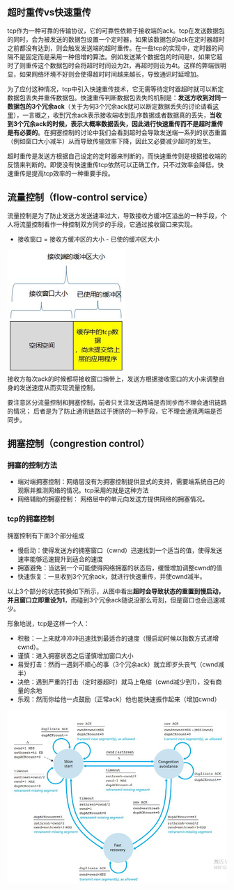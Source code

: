 ## 超时重传vs快速重传
tcp作为一种可靠的传输协议，它的可靠性依赖于接收端的ack。tcp在发送数据包的同时，会为被发送的数据包设置一个定时器，如果该数据包的ack在定时器超时之前都没有达到，则会触发发送端的超时重传。在一些tcp的实现中，定时器的间隔不是固定而是采用一种倍增的算法。例如发送某个数据包的时间是t，如果它超时了则重传这个数据包时会将超时时间设为2t，再超时则设为4t。这样的弊端很明显，如果网络环境不好则会使得超时时间越来越长，导致通讯时延增加。

为了应付这种情况，tcp中引入快速重传技术，它无需等待定时器超时就可以断定数据包丢失并重传数据包。快速重传判断数据包丢失的机制是：**发送方收到对同一数据包的3个冗余ack**（关于为何3个冗余ack就可以断定数据丢失的讨论请看[这里](https://www.zhihu.com/question/21789252/answer/110640581)），一言概之，收到冗余ack表示接收端收到乱序数据或者数据真的丢失，**当收到3个冗余ack的时候，表示大概率数据丢失，因此进行快速重传而不是超时重传是有必要的**。在拥塞控制的讨论中我们会看到超时会导致发送端一系列的状态重置（例如窗口大小减半）从而导致传输效率下降，因此又必要减少超时的发生。

超时重传是发送方根据自己设定的定时器来判断的，而快速重传则是根据接收端的反馈来判断的。即使没有快速重传tcp依然可以正确工作，只不过效率会降低，快速重传是提高tcp效率的一种重要手段。

## 流量控制（flow-control service）
流量控制是为了防止发送方发送速率过大，导致接收方缓冲区溢出的一种手段，个人将流量控制看作一种控制双方同步的手段，它通过接收窗口来实现。
* 接收窗口 = 接收方缓冲区的大小 - 已使的缓冲区大小   

![flow-control](/imgs/flow-control.jpg)  
接收方每次ack的时候都将接收窗口捎带上，发送方根据接收窗口的大小来调整自身的发送速度从而实现流量控制。

要注意区分流量控制和拥塞控制，前者只关注发送两端是否同步而不理会通讯链路的情况； 后者是为了防止通讯链路过于拥挤的一种手段，它不理会通讯两端是否同步。


## 拥塞控制（congrestion control）
### 拥塞的控制方法
* 端对端拥塞控制：网络层没有为拥塞控制提供显式的支持，需要端系统自己的观察并推测网络的情况。tcp采用的就是这种方法
* 网络辅助的拥塞控制：  网络层中的单元向发送方提供网络的拥塞情况。
### tcp的拥塞控制
拥塞控制有下面3个部分组成
* 慢启动：使得发送方的拥塞窗口（cwnd）迅速找到一个适当的值，使得发送速率能够迅速提升到适合的速度
* 拥塞避免：当达到一个可能使得网络拥塞的状态后，缓慢增加调整cwnd的值
* 快速恢复：一旦收到3个冗余ack，就进行快速重传，并使cwnd减半。

以上3个部分的状态转换如下所示，从图中看出**超时会导致状态的重置到慢启动，并且窗口立即重设为1**，而碰到3个冗余ack随说没那么苛刻，但是窗口也会迅速减少。

形象地说，tcp是这样一个人：
* 积极：一上来就冲冲冲迅速找到最适合的速度（慢启动时候以指数方式递增cwnd）。
* 谨慎：进入拥塞状态之后谨慎增加窗口大小
* 易受打击：然而一遇到不顺心的事（3个冗余ack）就立即岁头丧气（cwnd减半）
* 决绝：遇到严重的打击（定时器超时）就马上龟缩（cwnd减少到1），没有商量的余地
* 乐观：然而你给他一点鼓励（正常ack）他也能快速振作起来（增加cwnd）

![congrestion-control.jpg](/imgs/congrestion-control.jpg)
